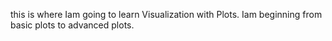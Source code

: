 this is where Iam going to learn Visualization with Plots. Iam beginning from basic plots to advanced plots.
